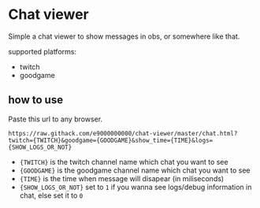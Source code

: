 # Chat viewer
Simple a chat viewer to show messages in obs, or somewhere like that.

supported platforms:
- twitch
- goodgame

## how to use
Paste this url to any browser.
```
https://raw.githack.com/e9000000000/chat-viewer/master/chat.html?twitch={TWITCH}&goodgame={GOODGAME}&show_time={TIME}&logs={SHOW_LOGS_OR_NOT}
```
- `{TWITCH}` is the twitch channel name which chat you want to see
- `{GOODGAME}` is the goodgame channel name which chat you want to see
- `{TIME}` is the time when message will disapear (in miliseconds)
- `{SHOW_LOGS_OR_NOT}` set to `1` if you wanna see logs/debug information in chat, else set it to `0`
